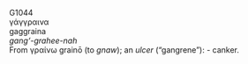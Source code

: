 <body>
  <p>G1044<br>  γάγγραινα  <br> gaggraina  <br><i>gang‘-grahee-nah </i><br>From   γραίνω    grainō   (to <i>gnaw</i>); an <i>ulcer</i> (“gangrene”): - canker.<br></p>
 </body>